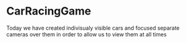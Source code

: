 # CarRacingGame
Today we have created indivisualy visible cars and focused separate cameras over them in order to allow us to view them at all times
